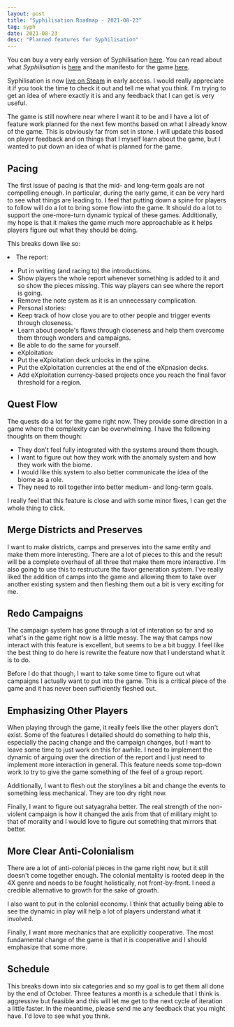 ```yaml
---
layout: post
title: "Syphilisation Roadmap - 2021-08-23"
tag: syph
date: 2021-08-23
desc: "Planned features for Syphilisation"
---
```



You can buy a very early version of Syphilisation [here](https://whynotgames.itch.io/nikhil-murthys-syphilisation). You can read about what *Syphilisation* is [here](/blog/syph/announce) and the manifesto for the game [here](/blog/syph/newManifesto).


Syphilisation is now [live on Steam](https://store.steampowered.com/app/1712530/Nikhil_Murthys_Syphilisation/) in early access. I would really appreciate it if you took the time to check it out and tell me what you think. I'm trying to get an idea of where exactly it is and any feedback that I can get is very useful.


The game is still nowhere near where I want it to be and I have a lot of feature work planned for the next few months based on what I already know of the game. This is obviously far from set in stone. I will update this based on player feedback and on things that I myself learn about the game, but I wanted to put down an idea of what is planned for the game.

## Pacing

The first issue of pacing is that the mid- and long-term goals are not compelling enough. In particular, during the early game, it can be very hard to see what things are leading to. I feel that putting down a spine for players to follow will do a lot to bring some flow into the game. It should do a lot to support the one-more-turn dynamic typical of these games. Additionally, my hope is that it makes the game much more approachable as it helps players figure out what they should be doing.


This breaks down like so:
    <li>The report:
- Put in writing (and racing to) the introductions.
- Show players the whole report whenever something is added to it and so show the pieces missing. This way players can see where the report is going.
- Remove the note system as it is an unnecessary complication.
    </li>
    <li>Personal stories:
- Keep track of how close you are to other people and trigger events through closeness.
- Learn about people's flaws through closeness and help them overcome them through wonders and campaigns.
- Be able to do the same for yourself.
    </li>
    <li>eXploitation:
- Put the eXploitation deck unlocks in the spine.
- Put the eXploitation currencies at the end of the eXpnasion decks.
- Add eXploitation currency-based projects once you reach the final favor threshold for a region.
    </li>


## Quest Flow

The quests do a lot for the game right now. They provide some direction in a game where the complexity can be overwhelming. I have the following thoughts on them though:
- They don't feel fully integrated with the systems around them though.
- I want to figure out how they work with the anomaly system and how they work with the biome.
- I would like this system to also better communicate the idea of the biome as a role.
- They need to roll together into better medium- and long-term goals.


I really feel that this feature is close and with some minor fixes, I can get the whole thing to click.</li>
## Merge Districts and Preserves

I want to make districts, camps and preserves into the same entity and make them more interesting. There are a lot of pieces to this and the result will be a complete overhaul of all three that make them more interactive. I'm also going to use this to restructure the favor generation system. I've really liked the addition of camps into the game and allowing them to take over another existing system and then fleshing them out a bit is very exciting for me.

## Redo Campaigns

The campaign system has gone through a lot of interation so far and so what's in the game right now is a little messy. The way that camps now interact with this feature is excellent, but seems to be a bit buggy. I feel like the best thing to do here is rewrite the feature now that I understand what it is to do.


Before I do that though, I want to take some time to figure out what campaigns I actually want to put into the game. This is a critical piece of the game and it has never been sufficiently fleshed out.

## Emphasizing Other Players

When playing through the game, it really feels like the other players don't exist. Some of the features I detailed should do something to help this, especially the pacing change and the campaign changes, but I want to leave some time to just work on this for awhile. I need to implement the dynamic of arguing over the direction of the report and I just need to implement more interaction in general. This feature needs some top-down work to try to give the game something of the feel of a group report.


Additionally, I want to flesh out the storylines a bit and change the events to something less mechanical. They are too dry right now.


Finally, I want to figure out satyagraha better. The real strength of the non-violent campaign is how it changed the axis from that of military might to that of morality and I would love to figure out something that mirrors that better.

## More Clear Anti-Colonialism

There are a lot of anti-colonial pieces in the game right now, but it still doesn't come together enough. The colonial mentality is rooted deep in the 4X genre and needs to be fought holistically, not front-by-front. I need a credible alternative to growth for the sake of growth.


I also want to put in the colonial economy. I think that actually being able to see the dynamic in play will help a lot of players understand what it involved.


Finally, I want more mechanics that are explicitly cooperative. The most fundamental change of the game is that it is cooperative and I should emphasize that some more.

## Schedule

This breaks down into six categories and so my goal is to get them all done by the end of October. Three features a month is a schedule that I think is aggressive but feasible and this will let me get to the next cycle of iteration a little faster. In the meantime, please send me any feedback that you might have. I'd love to see what you think.

